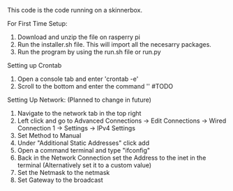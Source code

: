 This code is the code running on a skinnerbox.

For First Time Setup:

1. Download and unzip the file on rasperry pi
2. Run the installer.sh file. This will import all the necesarry packages.
3. Run the program by using the run.sh file or run.py

Setting up Crontab
1. Open a console tab and enter 'crontab -e'
2. Scroll to the bottom and enter the command '' #TODO

Setting Up Network: (Planned to change in future)
1. Navigate to the network tab in the top right
2. Left click and go to Advanced Connections -> Edit Connections -> Wired Connection 1 -> Settings -> IPv4 Settings
3. Set Method to Manual
4. Under "Additional Static Addresses" click add
5. Open a command terminal and type "ifconfig"
6. Back in the Network Connection set the Address to the inet in the terminal (Alternatively set it to a custom value)
7. Set the Netmask to the netmask
8. Set Gateway to the broadcast
